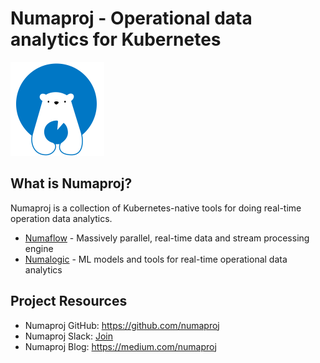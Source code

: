 # Numaproj - Operational data analytics for Kubernetes

<img src="docs/assets/numaproj-logo.svg" alt="numaproj-logo" width="150"/>

## What is Numaproj?

Numaproj is a collection of Kubernetes-native tools for doing real-time operation data analytics. 
* [Numaflow](https://github.com/numaproj/numaflow) - Massively parallel, real-time data and stream processing engine
* [Numalogic](https://github.com/numaproj/numalogic) - ML models and tools for real-time operational data analytics

## Project Resources
* Numaproj GitHub: https://github.com/numaproj
* Numaproj Slack: [Join](https://join.slack.com/t/numaproj/shared_invite/zt-19svuv47m-YKHhsQ~~KK9mBv1E7pNzfg)
* Numaproj Blog: https://medium.com/numaproj
